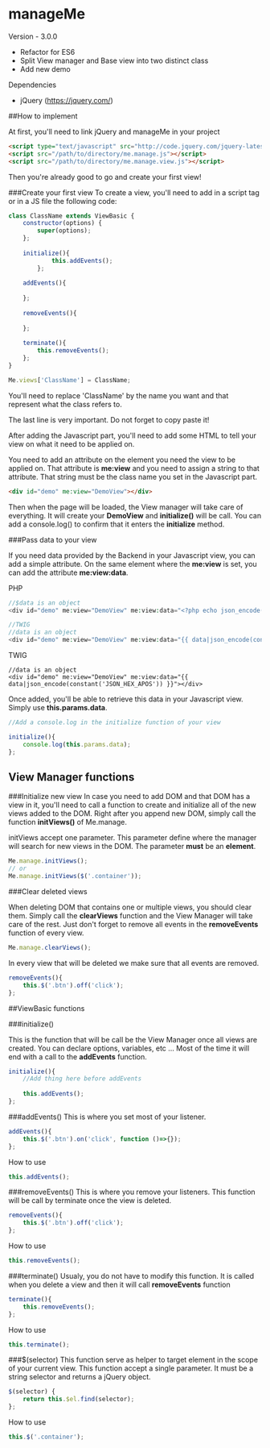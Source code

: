 manageMe
========

Version - 3.0.0
- Refactor for ES6
- Split View manager and Base view into two distinct class
- Add new demo

Dependencies

- jQuery (https://jquery.com/)

##How to implement

At first, you'll need to link jQuery and manageMe in your project 
```html
<script type="text/javascript" src="http://code.jquery.com/jquery-latest.min.js"></script>
<script src="/path/to/directory/me.manage.js"></script>
<script src="/path/to/directory/me.manage.view.js"></script>
```

Then you're already good to go and create your first view!


###Create your first view
To create a view, you'll need to add in a script tag or in a JS file the following code:


```javascript
class ClassName extends ViewBasic {
	constructor(options) {
	    super(options);
	};
	
	initialize(){
            this.addEvents();
        };
	
	addEvents(){
	
	};
	
	removeEvents(){
	    
	};
	
	terminate(){
	    this.removeEvents();
	};
}

Me.views['ClassName'] = ClassName;
```

You'll need to replace 'ClassName' by the name you want and that represent what the class refers to.

The last line is very important. Do not forget to copy paste it!

After adding the Javascript part, you'll need to add some HTML to tell your view on what it need to 
be applied on.

You need to add an attribute on the element you need the view to be applied on. That attribute is 
**me:view** and you need to assign a string to that attribute. That string must be the class name 
you set in the Javascript part.

```html
<div id="demo" me:view="DemoView"></div>
```

Then when the page will be loaded, the View manager will take care of everything. It will create 
your **DemoView** and **initialize()** will be call. You can add a console.log() to confirm that 
it enters the **initialize** method.

###Pass data to your view

If you need data provided by the Backend in your Javascript view, you can add a simple attribute. 
On the same element where the **me:view** is set, you can add the attribute **me:view:data**.

PHP
```php 
//$data is an object
<div id="demo" me:view="DemoView" me:view:data="<?php echo json_encode($data, JSON_HEX_APOS); ?>"></div>

//TWIG
//data is an object
<div id="demo" me:view="DemoView" me:view:data="{{ data|json_encode(constant('JSON_HEX_APOS')) }}"></div>
```

TWIG
```twig
//data is an object
<div id="demo" me:view="DemoView" me:view:data="{{ data|json_encode(constant('JSON_HEX_APOS')) }}"></div>
```

Once added, you'll be able to retrieve this data in your Javascript view. Simply use **this.params.data**.

```javascript
//Add a console.log in the initialize function of your view

initialize(){
    console.log(this.params.data);
};
```


## View Manager functions

###Initialize new view
In case you need to add DOM and that DOM has a view in it, you'll need to call a function to create and 
initialize all of the new views added to the DOM. Right after you append new DOM, simply call the function **initViews()** of Me.manage.


initViews accept one parameter. This parameter define where the manager will search for new views in the DOM.
The parameter **must** be an **element**.

```javascript
Me.manage.initViews();
// or
Me.manage.initViews($('.container'));
```

###Clear deleted views

When deleting DOM that contains one or multiple views, you should clear them.
Simply call the **clearViews** function and the View Manager will take care of the rest. 
Just don't forget to remove all events in the **removeEvents** function of every view.


```javascript
Me.manage.clearViews();
```

In every view that will be deleted we make sure that all events are removed.
```javascript
removeEvents(){
    this.$('.btn').off('click');
};
```

##ViewBasic functions

###initialize()

This is the function that will be call be the View Manager once all views are created. You can declare options, variables, etc ...
Most of the time it will end with a call to the **addEvents** function.

```javascript
initialize(){
    //Add thing here before addEvents
	
    this.addEvents();
};
```

###addEvents()
This is where you set most of your listener. 

```javascript
addEvents(){
    this.$('.btn').on('click', function ()=>{});
};
```

How to use

```javascript
this.addEvents();
```

###removeEvents()
This is where you remove your listeners. This function will be call by terminate once the view is deleted.

```javascript
removeEvents(){
    this.$('.btn').off('click');
};
```

How to use

```javascript
this.removeEvents();
```

###terminate()
Usualy, you do not have to modify this function. It is called when you delete a view and then it will call **removeEvents** function

```javascript
terminate(){
    this.removeEvents();
};
```

How to use

```javascript
this.terminate();
```

###$(selector)
This function serve as helper to target element in the scope of your current view.
This function accept a single parameter. It must be a string selector and returns a jQuery object.

```javascript
$(selector) {
    return this.$el.find(selector);
};
```

How to use

```javascript
this.$('.container');
```
